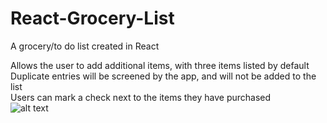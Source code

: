 # React-Grocery-List
A grocery/to do list created in React

Allows the user to add additional items, with three items listed by default
<br />
Duplicate entries will be screened by the app, and will not be added to the list
<br />
Users can mark a check next to the items they have purchased
<br />
![alt text](https://github.com/Bensonm3/React-Grocery-List/blob/main/snapshot-1628570628195.jpg)
